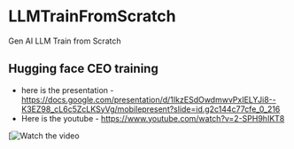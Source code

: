 # LLMTrainFromScratch
Gen AI LLM Train from Scratch

## Hugging face CEO training

- here is the presentation - https://docs.google.com/presentation/d/1IkzESdOwdmwvPxIELYJi8--K3EZ98_cL6c5ZcLKSyVg/mobilepresent?slide=id.g2c144c77cfe_0_216
- Here is the youtube - https://www.youtube.com/watch?v=2-SPH9hIKT8

[![Watch the video]([https://youtu.be/nTQUwghvy5Q](https://www.youtube.com/watch?v=2-SPH9hIKT8))
